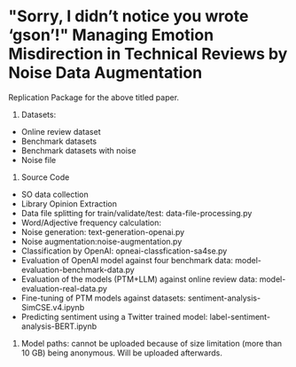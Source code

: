 # "Sorry, I didn’t notice you wrote ‘gson’!" Managing Emotion Misdirection in Technical Reviews by Noise Data Augmentation
Replication Package for the above titled paper.

1. Datasets:
- Online review dataset
- Benchmark datasets
- Benchmark datasets with noise
- Noise file
1. Source Code
- SO data collection
- Library Opinion Extraction
- Data file splitting for train/validate/test: data-file-processing.py
- Word/Adjective frequency calculation: 
- Noise generation: text-generation-openai.py
- Noise augmentation:noise-augmentation.py
- Classification by OpenAI: opneai-classfication-sa4se.py
- Evaluation of OpenAI model against four benchmark data: model-evaluation-benchmark-data.py
- Evaluation of the models (PTM+LLM) against online review data: model-evaluation-real-data.py
- Fine-tuning of PTM models against datasets: sentiment-analysis-SimCSE.v4.ipynb
- Predicting sentiment using a Twitter trained model: label-sentiment-analysis-BERT.ipynb
1. Model paths: cannot be uploaded because of size limitation (more than 10 GB) being anonymous. Will be uploaded afterwards.

